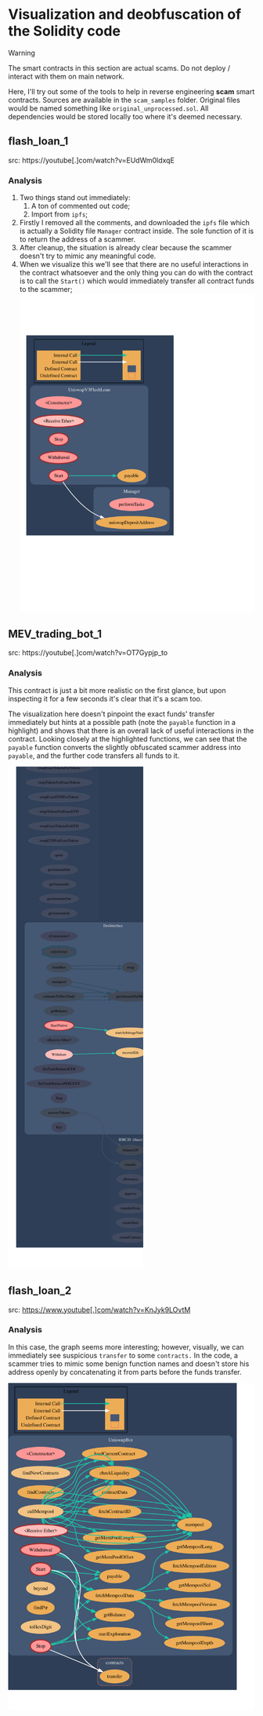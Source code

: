 # Visualization and deobfuscation of the Solidity code

> [!WARNING]
> The smart contracts in this section are actual scams. Do not deploy / interact with them on main network.

Here, I'll try out some of the tools to help in reverse engineering **scam** smart contracts.
Sources are available in the `scam_samples` folder. Original files would be named something like `original_unprocessed.sol`. All dependencies would be stored locally too where it's deemed necessary.

## flash_loan_1

src: https://youtube[.]com/watch?v=EUdWm0ldxqE

### Analysis

1. Two things stand out immediately:
    1. A ton of commented out code;
    2. Import from `ipfs`;
2. Firstly I removed all the comments, and downloaded the `ipfs` file which is actually a Solidity file `Manager` contract inside. The sole function of it is to return the address of a scammer.
3. After cleanup, the situation is already clear because the scammer doesn't try to mimic any meaningful code.
4. When we visualize this we'll see that there are no useful interactions in the contract whatsoever and the only thing you can do with the contract is to call the `Start()` which would immediately transfer all contract funds to the scammer;
![Graph](flash_loan_1/surya_graph_processed.svg)

## MEV_trading_bot_1

src: https://youtube[.]com/watch?v=OT7Gypjp_to

### Analysis

This contract is just a bit more realistic on the first glance, but upon inspecting it for a few seconds it's clear that it's a scam too.

The visualization here doesn't pinpoint the exact funds' transfer immediately but hints at a possible path (note the `payable` function in a highlight) and shows that there is an overall lack of useful interactions in the contract. Looking closely at the highlighted functions, we can see that the `payable` function converts the slightly obfuscated scammer address into `payable`, and the further code transfers all funds to it.

![Graph](MEV_trading_bot_1/surya_graph_original_unprocessed.svg)

## flash_loan_2

src: https://www.youtube[.]com/watch?v=KnJyk9LOvtM

### Analysis

In this case, the graph seems more interesting; however, visually, we can immediately see suspicious `transfer` to some `contracts.` In the code, a scammer tries to mimic some benign function names and doesn't store his address openly by concatenating it from parts before the funds transfer.

![Graph](flash_loan_2/surya_graph_original_unprocessed.svg)